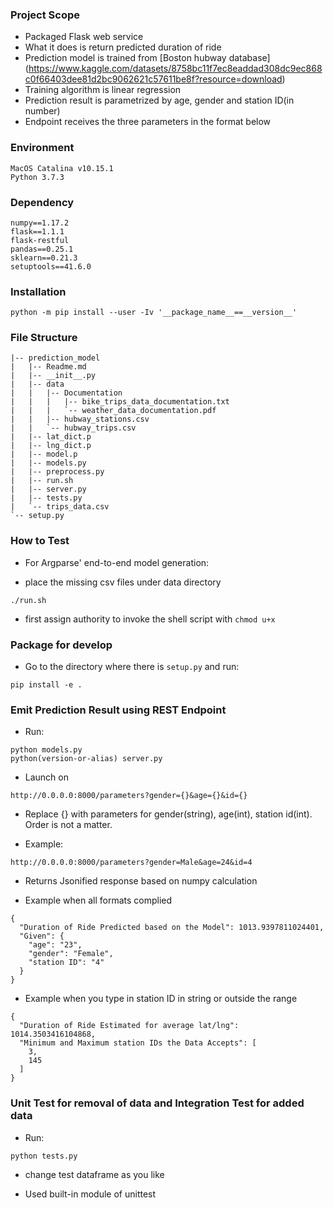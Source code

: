 ### Project Scope
- Packaged Flask web service
- What it does is return predicted duration of ride
- Prediction model is trained from [Boston hubway database] (https://www.kaggle.com/datasets/8758bc11f7ec8eaddad308dc9ec868c0f66403dee81d2bc9062621c57611be8f?resource=download)
- Training algorithm is linear regression
- Prediction result is parametrized by age, gender and station ID(in number)
- Endpoint receives the three parameters in the format below

### Environment
```
MacOS Catalina v10.15.1
Python 3.7.3
```

### Dependency
```
numpy==1.17.2
flask==1.1.1
flask-restful
pandas==0.25.1
sklearn==0.21.3
setuptools==41.6.0
```

### Installation
```
python -m pip install --user -Iv '__package_name__==__version__'
```

### File Structure
```
|-- prediction_model
|   |-- Readme.md
|   |-- __init__.py
|   |-- data
|   |   |-- Documentation
|   |   |   |-- bike_trips_data_documentation.txt
|   |   |   `-- weather_data_documentation.pdf
|   |   |-- hubway_stations.csv
|   |   `-- hubway_trips.csv
|   |-- lat_dict.p
|   |-- lng_dict.p
|   |-- model.p
|   |-- models.py
|   |-- preprocess.py
|   |-- run.sh
|   |-- server.py
|   |-- tests.py
|   `-- trips_data.csv
`-- setup.py
```

### How to Test

* For Argparse' end-to-end model generation:

- place the missing csv files under data directory
```
./run.sh
```
* first assign authority to invoke the shell script with `chmod u+x`

### Package for develop

* Go to the directory where there is `setup.py` and  run:
```
pip install -e .
```

### Emit Prediction Result using REST Endpoint

* Run:
```
python models.py
python(version-or-alias) server.py
```

* Launch on 
```
http://0.0.0.0:8000/parameters?gender={}&age={}&id={}
```

* Replace {} with parameters for gender(string), age(int), station id(int). Order is not a matter.

* Example:
```
http://0.0.0.0:8000/parameters?gender=Male&age=24&id=4
```

* Returns Jsonified response based on numpy calculation
- Example when all formats complied
```
{
  "Duration of Ride Predicted based on the Model": 1013.9397811024401, 
  "Given": {
    "age": "23", 
    "gender": "Female", 
    "station ID": "4"
  }
}
```
- Example when you type in station ID in string or outside the range
```
{
  "Duration of Ride Estimated for average lat/lng": 1014.3503416104868, 
  "Minimum and Maximum station IDs the Data Accepts": [
    3, 
    145
  ]
}
```

### Unit Test for removal of data and Integration Test for added data

* Run:
```
python tests.py
```
* change test dataframe as you like

* Used built-in module of unittest
